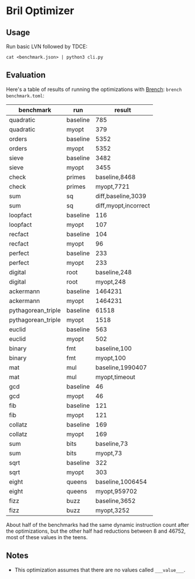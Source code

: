 # Bril Optimizer
## Usage

Run basic LVN followed by TDCE:

    cat <benchmark.json> | python3 cli.py

## Evaluation

Here's a table of results of running the optimizations with [Brench][brenchlink]: `brench benchmark.toml`:

| benchmark | run | result |
| --- | --- | --- |
| quadratic | baseline | 785 |
| quadratic | myopt | 379 |
| orders | baseline | 5352 |
| orders | myopt | 5352 |
| sieve | baseline | 3482 |
| sieve | myopt | 3455 |
| check | primes | baseline,8468 |
| check | primes | myopt,7721 |
| sum | sq | diff,baseline,3039 |
| sum | sq | diff,myopt,incorrect |
| loopfact | baseline | 116 |
| loopfact | myopt | 107 |
| recfact | baseline | 104 |
| recfact | myopt | 96 |
| perfect | baseline | 233 |
| perfect | myopt | 233 |
| digital | root | baseline,248 |
| digital | root | myopt,248 |
| ackermann | baseline | 1464231 |
| ackermann | myopt | 1464231 |
| pythagorean\_triple | baseline | 61518 |
| pythagorean\_triple | myopt | 1518 |
| euclid | baseline | 563 |
| euclid | myopt | 502 |
| binary | fmt | baseline,100 |
| binary | fmt | myopt,100 |
| mat | mul | baseline,1990407 |
| mat | mul | myopt,timeout |
| gcd | baseline | 46 |
| gcd | myopt | 46 |
| fib | baseline | 121 |
| fib | myopt | 121 |
| collatz | baseline | 169 |
| collatz | myopt | 169 |
| sum | bits | baseline,73 |
| sum | bits | myopt,73 |
| sqrt | baseline | 322 |
| sqrt | myopt | 303 |
| eight | queens | baseline,1006454 |
| eight | queens | myopt,959702 |
| fizz | buzz | baseline,3652 |
| fizz | buzz | myopt,3252 |

About half of the benchmarks had the same dynamic instruction count after the optimizations, but the other half had reductions between 8 and 46752, most of these values in the teens.

## Notes
- This optimization assumes that there are no values called `___value___`.

[brenchlink]: https://capra.cs.cornell.edu/bril/tools/brench.html
